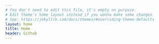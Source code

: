 ```yaml
---
# You don't need to edit this file, it's empty on purpose.
# Edit theme's home layout instead if you wanna make some changes
# See: https://jekyllrb.com/docs/themes/#overriding-theme-defaults
layout: home
title: Home
header: Github
---
```

<div class="github-card" data-github="vikinggames" data-width="100%" data-height="" data-theme="medium"></div>
<script src="//cdn.jsdelivr.net/github-cards/latest/widget.js"></script>
